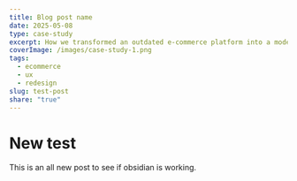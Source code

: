 ```yaml
---
title: Blog post name
date: 2025-05-08
type: case-study
excerpt: How we transformed an outdated e-commerce platform into a modern shopping experience.
coverImage: /images/case-study-1.png
tags:
  - ecommerce
  - ux
  - redesign
slug: test-post
share: "true"
---
```


  

# New test
This is an all new post to see if obsidian is working.